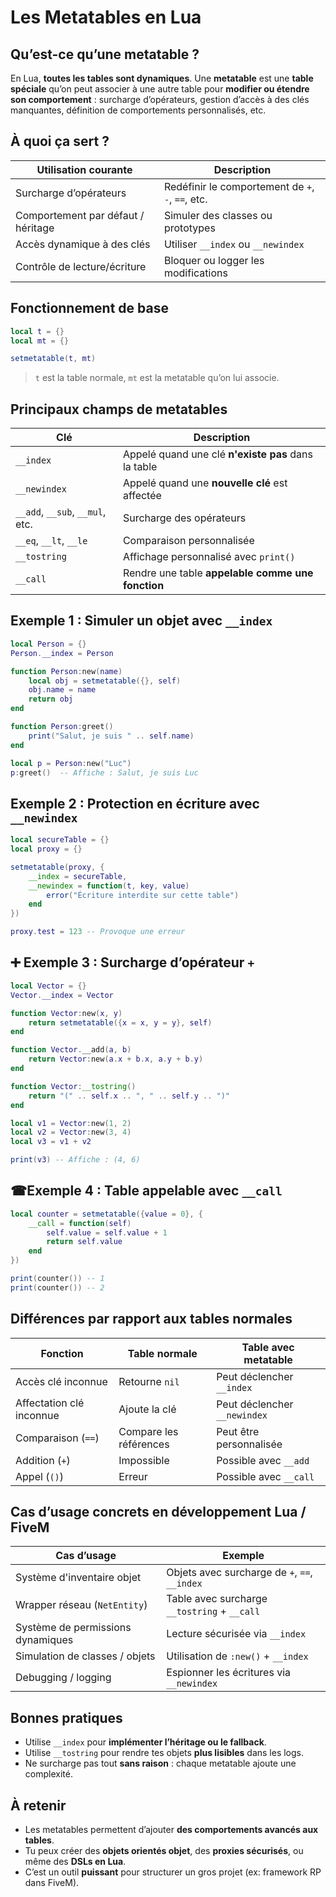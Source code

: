 
# Les Metatables en Lua

## Qu’est-ce qu’une metatable ?
En Lua, **toutes les tables sont dynamiques**. Une **metatable** est une **table spéciale** qu’on peut associer à une autre table pour **modifier ou étendre son comportement** : surcharge d’opérateurs, gestion d’accès à des clés manquantes, définition de comportements personnalisés, etc.

## À quoi ça sert ?

| Utilisation courante                | Description |
|------------------------------------|-------------|
| Surcharge d’opérateurs             | Redéfinir le comportement de `+`, `-`, `==`, etc. |
| Comportement par défaut / héritage | Simuler des classes ou prototypes |
| Accès dynamique à des clés         | Utiliser `__index` ou `__newindex` |
| Contrôle de lecture/écriture       | Bloquer ou logger les modifications |

## Fonctionnement de base

```lua
local t = {}
local mt = {}

setmetatable(t, mt)
```

> `t` est la table normale, `mt` est la metatable qu’on lui associe.

## Principaux champs de metatables

| Clé        | Description |
|------------|-------------|
| `__index`  | Appelé quand une clé **n'existe pas** dans la table |
| `__newindex` | Appelé quand une **nouvelle clé** est affectée |
| `__add`, `__sub`, `__mul`, etc. | Surcharge des opérateurs |
| `__eq`, `__lt`, `__le` | Comparaison personnalisée |
| `__tostring` | Affichage personnalisé avec `print()` |
| `__call` | Rendre une table **appelable comme une fonction** |

## Exemple 1 : Simuler un objet avec `__index`

```lua
local Person = {}
Person.__index = Person

function Person:new(name)
    local obj = setmetatable({}, self)
    obj.name = name
    return obj
end

function Person:greet()
    print("Salut, je suis " .. self.name)
end

local p = Person:new("Luc")
p:greet()  -- Affiche : Salut, je suis Luc
```

## Exemple 2 : Protection en écriture avec `__newindex`

```lua
local secureTable = {}
local proxy = {}

setmetatable(proxy, {
    __index = secureTable,
    __newindex = function(t, key, value)
        error("Écriture interdite sur cette table")
    end
})

proxy.test = 123 -- Provoque une erreur
```

## ➕ Exemple 3 : Surcharge d’opérateur `+`

```lua
local Vector = {}
Vector.__index = Vector

function Vector:new(x, y)
    return setmetatable({x = x, y = y}, self)
end

function Vector.__add(a, b)
    return Vector:new(a.x + b.x, a.y + b.y)
end

function Vector:__tostring()
    return "(" .. self.x .. ", " .. self.y .. ")"
end

local v1 = Vector:new(1, 2)
local v2 = Vector:new(3, 4)
local v3 = v1 + v2

print(v3) -- Affiche : (4, 6)
```

## ☎Exemple 4 : Table appelable avec `__call`

```lua
local counter = setmetatable({value = 0}, {
    __call = function(self)
        self.value = self.value + 1
        return self.value
    end
})

print(counter()) -- 1
print(counter()) -- 2
```

## Différences par rapport aux tables normales

| Fonction | Table normale | Table avec metatable |
|----------|----------------|-----------------------|
| Accès clé inconnue | Retourne `nil` | Peut déclencher `__index` |
| Affectation clé inconnue | Ajoute la clé | Peut déclencher `__newindex` |
| Comparaison (`==`) | Compare les références | Peut être personnalisée |
| Addition (`+`) | Impossible | Possible avec `__add` |
| Appel (`()`) | Erreur | Possible avec `__call` |

## Cas d’usage concrets en développement Lua / FiveM

| Cas d’usage                        | Exemple |
|------------------------------------|---------|
| Système d'inventaire objet         | Objets avec surcharge de `+`, `==`, `__index` |
| Wrapper réseau (`NetEntity`)       | Table avec surcharge `__tostring` + `__call` |
| Système de permissions dynamiques  | Lecture sécurisée via `__index` |
| Simulation de classes / objets     | Utilisation de `:new()` + `__index` |
| Debugging / logging                | Espionner les écritures via `__newindex` |

## Bonnes pratiques

- Utilise `__index` pour **implémenter l’héritage ou le fallback**.
- Utilise `__tostring` pour rendre tes objets **plus lisibles** dans les logs.
- Ne surcharge pas tout **sans raison** : chaque metatable ajoute une complexité.

## À retenir

- Les metatables permettent d’ajouter **des comportements avancés aux tables**.
- Tu peux créer des **objets orientés objet**, des **proxies sécurisés**, ou même des **DSLs en Lua**.
- C’est un outil **puissant** pour structurer un gros projet (ex: framework RP dans FiveM).
